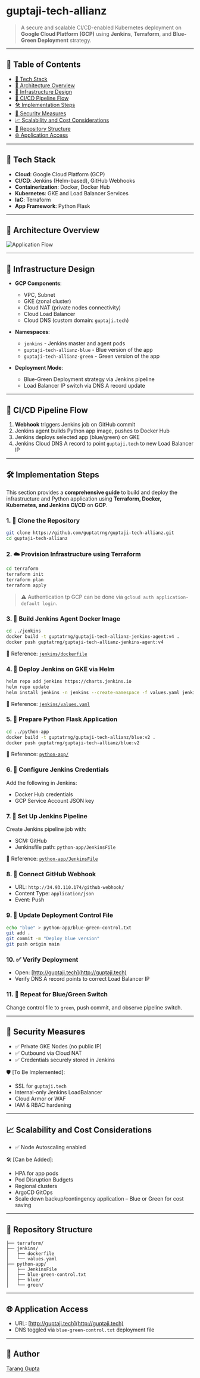 
# guptaji-tech-allianz

> A secure and scalable CI/CD-enabled Kubernetes deployment on **Google Cloud Platform (GCP)** using **Jenkins**, **Terraform**, and **Blue-Green Deployment** strategy.

---

## 📑 Table of Contents

- [🧰 Tech Stack](#-tech-stack)
- [📌 Architecture Overview](#-architecture-overview)
- [🔧 Infrastructure Design](#-infrastructure-design)
- [🚀 CI/CD Pipeline Flow](#-cicd-pipeline-flow)
- [🛠️ Implementation Steps](#️-implementation-steps)
- [🔐 Security Measures](#-security-measures)
- [📈 Scalability and Cost Considerations](#-scalability-and-cost-considerations)
- [📎 Repository Structure](#-repository-structure)
- [🌐 Application Access](#-application-access)

---

## 🧰 Tech Stack

- **Cloud**: Google Cloud Platform (GCP)
- **CI/CD**: Jenkins (Helm-based), GitHub Webhooks
- **Containerization**: Docker, Docker Hub
- **Kubernetes**: GKE and Load Balancer Services
- **IaC**: Terraform
- **App Framework**: Python Flask

---

## 📌 Architecture Overview

![Application Flow](./guptaji-tech-allianz-app.png)

---

## 🔧 Infrastructure Design

- **GCP Components**:
  - VPC, Subnet
  - GKE (zonal cluster)
  - Cloud NAT (private nodes connectivity)
  - Cloud Load Balancer
  - Cloud DNS (custom domain: `guptaji.tech`)

- **Namespaces**:
  - `jenkins` - Jenkins master and agent pods
  - `guptaji-tech-allianz-blue` - Blue version of the app
  - `guptaji-tech-allianz-green` - Green version of the app

- **Deployment Mode**:
  - Blue-Green Deployment strategy via Jenkins pipeline
  - Load Balancer IP switch via DNS A record update

---

## 🚀 CI/CD Pipeline Flow

1. **Webhook** triggers Jenkins job on GitHub commit
2. Jenkins agent builds Python app image, pushes to Docker Hub
3. Jenkins deploys selected app (blue/green) on GKE
4. Jenkins Cloud DNS A record to point `guptaji.tech` to new Load Balancer IP

---

## 🛠️ Implementation Steps

This section provides a **comprehensive guide** to build and deploy the infrastructure and Python application using **Terraform, Docker, Kubernetes, and Jenkins CI/CD** on **GCP**.

### 1. 🔨 Clone the Repository

```bash
git clone https://github.com/guptatrng/guptaji-tech-allianz.git
cd guptaji-tech-allianz
```

### 2. ☁️ Provision Infrastructure using Terraform

```bash
cd terraform
terraform init
terraform plan
terraform apply
```

> ⚠️ Authentication tp GCP can be done via `gcloud auth application-default login`.

### 3. 🧱 Build Jenkins Agent Docker Image

```bash
cd ../jenkins
docker build -t guptatrng/guptaji-tech-allianz-jenkins-agent:v4 .
docker push guptatrng/guptaji-tech-allianz-jenkins-agent:v4
```

📁 Reference: [`jenkins/dockerfile`](https://github.com/guptatrng/guptaji-tech-allianz/blob/main/jenkins/dockerfile)

### 4. 🚀 Deploy Jenkins on GKE via Helm

```bash
helm repo add jenkins https://charts.jenkins.io
helm repo update
helm install jenkins -n jenkins --create-namespace -f values.yaml jenkins/jenkins
```

📁 Reference: [`jenkins/values.yaml`](https://github.com/guptatrng/guptaji-tech-allianz/blob/main/jenkins/values.yaml)

### 5. 🐍 Prepare Python Flask Application

```bash
cd ../python-app
docker build -t guptatrng/guptaji-tech-allianz/blue:v2 .
docker push guptatrng/guptaji-tech-allianz/blue:v2
```

📁 Reference: [`python-app/`](https://github.com/guptatrng/guptaji-tech-allianz/tree/main/python-app)

### 6. 🔐 Configure Jenkins Credentials

Add the following in Jenkins:
- Docker Hub credentials
- GCP Service Account JSON key

### 7. 🧪 Set Up Jenkins Pipeline

Create Jenkins pipeline job with:
- SCM: GitHub
- Jenkinsfile path: `python-app/JenkinsFile`

📁 Reference: [`python-app/JenkinsFile`](https://github.com/guptatrng/guptaji-tech-allianz/blob/main/python-app/JenkinsFile)

### 8. 🔄 Connect GitHub Webhook

- URL: `http://34.93.110.174/github-webhook/`
- Content Type: `application/json`
- Event: Push

### 9. 📄 Update Deployment Control File

```bash
echo "blue" > python-app/blue-green-control.txt
git add .
git commit -m "Deploy blue version"
git push origin main
```

### 10. ✅ Verify Deployment

- Open: [http://guptaji.tech](http://guptaji.tech)
- Verify DNS A record points to correct Load Balancer IP

### 11. 🔁 Repeat for Blue/Green Switch

Change control file to `green`, push commit, and observe pipeline switch.

---

## 🔐 Security Measures

- ✅ Private GKE Nodes (no public IP)
- ✅ Outbound via Cloud NAT
- ✅ Credentials securely stored in Jenkins

🛡️ [To Be Implemented]:
- SSL for `guptaji.tech`
- Internal-only Jenkins LoadBalancer
- Cloud Armor or WAF
- IAM & RBAC hardening

---

## 📈 Scalability and Cost Considerations

- ✅ Node Autoscaling enabled

🛠️ [Can be Added]:
- HPA for app pods
- Pod Disruption Budgets
- Regional clusters
- ArgoCD GitOps
- Scale down backup/contingency application – Blue or Green for cost saving

---

## 📎 Repository Structure

```
├── terraform/                    
├── jenkins/
│   ├── dockerfile                
│   └── values.yaml              
├── python-app/
│   ├── JenkinsFile              
│   ├── blue-green-control.txt   
│   ├── blue/                    
│   └── green/                   
```

---

## 🌐 Application Access

- URL: [http://guptaji.tech](http://guptaji.tech)
- DNS toggled via `blue-green-control.txt` deployment file

---

## 🧠 Author

[Tarang Gupta](https://github.com/guptatrng)